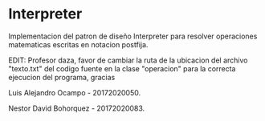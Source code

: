 # Interpreter

Implementacion del patron de diseño Interpreter para resolver operaciones matematicas escritas en notacion postfija.

EDIT: Profesor daza, favor de cambiar la ruta de la ubicacion del archivo "texto.txt" del codigo fuente en la clase "operacion" para la correcta ejecucion del programa, gracias




Luis Alejandro Ocampo - 20172020050.

Nestor David Bohorquez - 20172020083.
